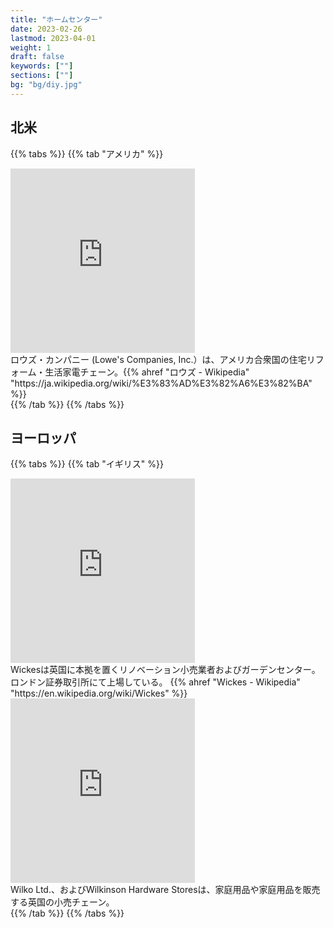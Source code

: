 ```yaml
---
title: "ホームセンター"
date: 2023-02-26
lastmod: 2023-04-01
weight: 1
draft: false
keywords: [""]
sections: [""]
bg: "bg/diy.jpg"
---
```



## 北米

{{% tabs %}}
{{% tab "アメリカ" %}}
<div class="googlemap-if">
<iframe src="https://www.google.com/maps/embed?pb=!4v1678553723391!6m8!1m7!1srHpPZqdF08eUgrG_gvZh4g!2m2!1d38.8925227177514!2d-77.42695436482619!3f81.7916130978465!4f1.5773613587903412!5f3.325193203789971" width="295" height="295" style="border:0;" allowfullscreen="" loading="lazy" referrerpolicy="no-referrer-when-downgrade"></iframe>
<div class="description">
ロウズ・カンパニー (Lowe's Companies, Inc.）は、アメリカ合衆国の住宅リフォーム・生活家電チェーン。{{% ahref "ロウズ - Wikipedia" "https://ja.wikipedia.org/wiki/%E3%83%AD%E3%82%A6%E3%82%BA" %}}
</div>
</div>
{{% /tab %}}
{{% /tabs %}}

## ヨーロッパ

{{% tabs %}}
{{% tab "イギリス" %}}
<div class="googlemap-if">
<iframe src="https://www.google.com/maps/embed?pb=!4v1677760478165!6m8!1m7!1s1DxZflfZfBEB9qChHDz2ww!2m2!1d53.37559043496722!2d-1.47620012744859!3f147.2024378883245!4f1.5357451606549546!5f2.751626820305279" width="295" height="295" style="border:0;" allowfullscreen="" loading="lazy" referrerpolicy="no-referrer-when-downgrade"></iframe>
<div class="description">
Wickesは英国に本拠を置くリノベーション小売業者およびガーデンセンター。ロンドン証券取引所にて上場している。
{{% ahref "Wickes - Wikipedia" "https://en.wikipedia.org/wiki/Wickes" %}}
</div>
</div>

<div class="googlemap-if">
<iframe src="https://www.google.com/maps/embed?pb=!4v1677843308735!6m8!1m7!1sEkeFudAfHfeMBfQTeP5jjg!2m2!1d52.63773181606981!2d-1.13069399112191!3f30.599696108268567!4f2.9820979613480745!5f1.6681055020430153" width="295" height="295" style="border:0;" allowfullscreen="" loading="lazy" referrerpolicy="no-referrer-when-downgrade"></iframe>
<div class="description">
Wilko Ltd.、およびWilkinson Hardware Storesは、家庭用品や家庭用品を販売する英国の小売チェーン。
</div>
</div>
{{% /tab %}}
{{% /tabs %}}
